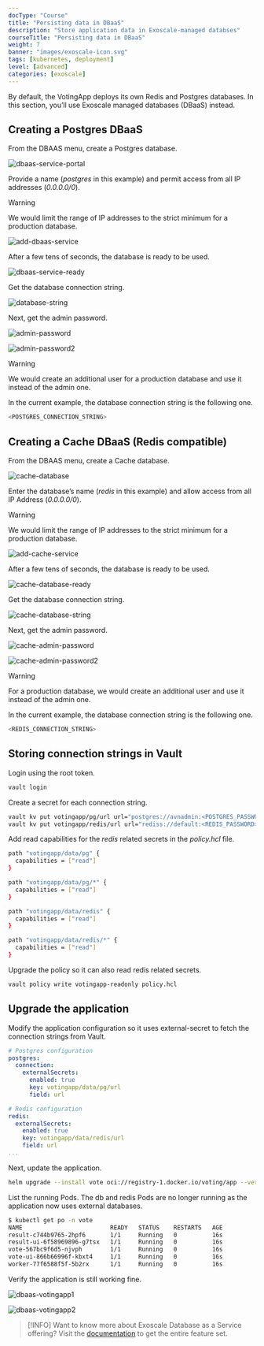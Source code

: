 ```yaml
---
docType: "Course"
title: "Persisting data in DBaaS"
description: "Store application data in Exoscale-managed databses"
courseTitle: "Persisting data in DBaaS"
weight: 7
banner: "images/exoscale-icon.svg"
tags: [kubernetes, deployment]
level: [advanced]
categories: [exoscale]
---
```


By default, the VotingApp deploys its own Redis and Postgres databases. In this section, you’ll use Exoscale managed databases (DBaaS) instead.

## Creating a Postgres DBaaS

From the DBAAS menu, create a Postgres database.

![dbaas-service-portal](dbaas-service-portal)

Provide a name (*postgres* in this example) and permit access from all IP addresses (*0.0.0.0/0*).

> [!WARNING]
> We would limit the range of IP addresses to the strict minimum for a production database.

![add-dbaas-service](add-dbaas-service)

After a few tens of seconds, the database is ready to be used.

![dbaas-service-ready](dbaas-service-ready)

Get the database connection string.

![database-string](database-string)

Next, get the admin password.

![admin-password](admin-password)

![admin-password2](admin-password2)

> [!WARNING]
> We would create an additional user for a production database and use it instead of the admin one.

In the current example, the database connection string is the following one.

```bash
<POSTGRES_CONNECTION_STRING>
```

## Creating a Cache DBaaS (Redis compatible)

From the DBAAS menu, create a Cache database.

![cache-database](cache-database)

Enter the database’s name (*redis* in this example) and allow access from all IP Address (*0.0.0.0/0*).

> [!WARNING]
> We would limit the range of IP addresses to the strict minimum for a production database.

![add-cache-service](add-cache-service)

After a few tens of seconds, the database is ready to be used.

![cache-database-ready](cache-database-ready)

Get the database connection string.

![cache-database-string](cache-database-string)

Next, get the admin password.

![cache-admin-password](cache-admin-password)

![cache-admin-password2](cache-admin-password2)

> [!WARNING]
> For a production database, we would create an additional user and use it instead of the admin one.

In the current example, the database connection string is the following one.

```bash
<REDIS_CONNECTION_STRING>
```

## Storing connection strings in Vault

Login using the root token.

```bash
vault login
```

Create a secret for each connection string.

```bash
vault kv put votingapp/pg/url url="postgres://avnadmin:<POSTGRES_PASSWORD>@..."
vault kv put votingapp/redis/url url="rediss://default:<REDIS_PASSWORD>@..."
```

Add read capabilities for the *redis* related secrets in the *policy.hcl* file.

```bash
path "votingapp/data/pg" {
  capabilities = ["read"]
}

path "votingapp/data/pg/*" {
  capabilities = ["read"]
}

path "votingapp/data/redis" {
  capabilities = ["read"]
}

path "votingapp/data/redis/*" {
  capabilities = ["read"]
}
```

Upgrade the policy so it can also read redis related secrets.

```bash
vault policy write votingapp-readonly policy.hcl
```

## Upgrade the application

Modify the application configuration so it uses external-secret to fetch the connection strings from Vault.

```yaml {filename="values.yaml"}
# Postgres configuration
postgres:
  connection:
    externalSecrets:
      enabled: true
      key: votingapp/data/pg/url
      field: url

# Redis configuration
redis:
  externalSecrets:
    enabled: true
    key: votingapp/data/redis/url
    field: url
...
```

Next, update the application.

```bash
helm upgrade --install vote oci://registry-1.docker.io/voting/app --version v1.0.36 --namespace vote --create-namespace -f values.yaml
```

List the running Pods. The db and redis Pods are no longer running as the application now uses external databases.

```bash
$ kubectl get po -n vote
NAME                         READY   STATUS    RESTARTS   AGE
result-c744b9765-2hpf6       1/1     Running   0          16s
result-ui-6f58969896-g7tsx   1/1     Running   0          16s
vote-567bc9f6d5-njvph        1/1     Running   0          16s
vote-ui-866b66996f-kbxt4     1/1     Running   0          16s
worker-77f6588f5f-5b2rx      1/1     Running   0          16s
```

Verify the application is still working fine.

![dbaas-votingapp1](dbaas-votingapp1)

![dbaas-votingapp2](dbaas-votingapp2)

> [!INFO]
> Want to know more about Exoscale Database as a Service offering? Visit the [documentation](https://community.exoscale.com/product/dbaas/) to get the entire feature set.